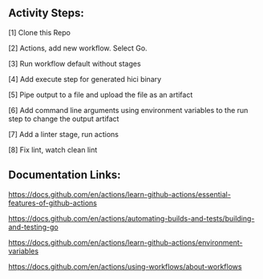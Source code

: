 
## Activity Steps: 

  [1] Clone this Repo 

  [2] Actions, add new workflow. Select Go.

  [3] Run workflow default without stages

  [4] Add execute step for generated hici binary

  [5] Pipe output to a file and upload the file as an artifact

  [6] Add command line arguments using environment variables to the run step to change the output artifact

  [7] Add a linter stage, run actions

  [8] Fix lint, watch clean lint                                          


## Documentation Links:

https://docs.github.com/en/actions/learn-github-actions/essential-features-of-github-actions

https://docs.github.com/en/actions/automating-builds-and-tests/building-and-testing-go

https://docs.github.com/en/actions/learn-github-actions/environment-variables

https://docs.github.com/en/actions/using-workflows/about-workflows


